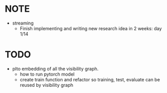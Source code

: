 # NOTE
* streaming 
    * Finish implementing and writing new research idea in 2 weeks: day 1/14

# TODO
* plto embedding of all the visibility graph.
    * how to run pytorch model
    * create train function and refactor so training, test, evaluate can be reused by visibility graph

